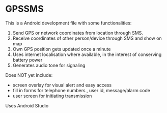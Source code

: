 # GPSSMS

This is a Android development file with some functionalities:
1. Send GPS or network coordinates from location through SMS. 
2. Receive coordinates of other person/device through SMS and show on map
3. Own GPS position gets updated once a minute
4. Uses internet localisation where available, in the interest of conserving battery power
5. Generates audio tone for signaling

Does NOT yet include:
- screen overlay for visual alert and easy access
- fill in forms for telephone numbers , user id, message/alarm code
- user screen for initiating transmission

Uses Android Studio
